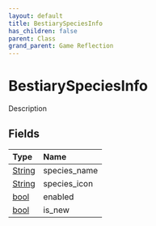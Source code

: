 ```yaml
---
layout: default
title: BestiarySpeciesInfo
has_children: false
parent: Class
grand_parent: Game Reflection
---
```

# BestiarySpeciesInfo
Description 

## Fields

| Type | Name |
|:----------|:--------------|
| [String](/riftbreaker-wiki/docs/game-reflection/components/string/) | species_name |
| [String](/riftbreaker-wiki/docs/game-reflection/components/string/) | species_icon |
| [bool](/riftbreaker-wiki/docs/game-reflection/components/bool/) | enabled |
| [bool](/riftbreaker-wiki/docs/game-reflection/components/bool/) | is_new |

